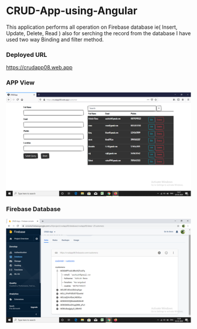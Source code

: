 # CRUD-App-using-Angular            
This application performs all operation on Firebase database ie( Insert, Update, Delete, Read ) also for serching the record from the database I have used two way Binding and filter method.     

### Deployed URL 
https://crudapp08.web.app

### APP View
![](https://github.com/ashishrana080699/CRUD-App-using-Angular/blob/master/Screenshot/Screenshot.png)

### Firebase Database
![](https://github.com/ashishrana080699/CRUD-App-using-Angular/blob/master/Screenshot/Screenshot(1).png)
